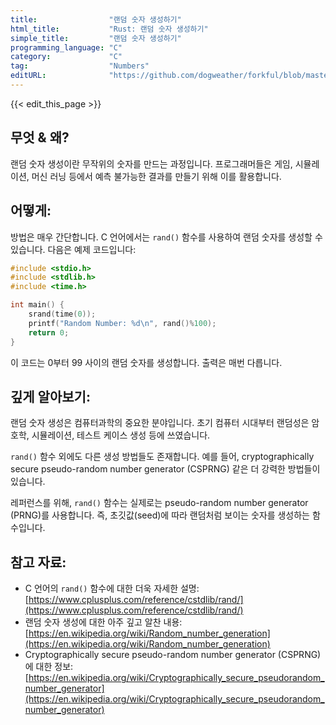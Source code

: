 ```yaml
---
title:                "랜덤 숫자 생성하기"
html_title:           "Rust: 랜덤 숫자 생성하기"
simple_title:         "랜덤 숫자 생성하기"
programming_language: "C"
category:             "C"
tag:                  "Numbers"
editURL:              "https://github.com/dogweather/forkful/blob/master/content/ko/c/generating-random-numbers.md"
---
```


{{< edit_this_page >}}

## 무엇 & 왜?

랜덤 숫자 생성이란 무작위의 숫자를 만드는 과정입니다. 프로그래머들은 게임, 시뮬레이션, 머신 러닝 등에서 예측 불가능한 결과를 만들기 위해 이를 활용합니다.

## 어떻게:

방법은 매우 간단합니다. C 언어에서는 `rand()` 함수를 사용하여 랜덤 숫자를 생성할 수 있습니다. 다음은 예제 코드입니다:

```C
#include <stdio.h>
#include <stdlib.h>
#include <time.h>

int main() {
    srand(time(0)); 
    printf("Random Number: %d\n", rand()%100); 
    return 0;
}
```

이 코드는 0부터 99 사이의 랜덤 숫자를 생성합니다. 출력은 매번 다릅니다.

## 깊게 알아보기:

랜덤 숫자 생성은 컴퓨터과학의 중요한 분야입니다. 초기 컴퓨터 시대부터 랜덤성은 암호학, 시뮬레이션, 테스트 케이스 생성 등에 쓰였습니다.

`rand()` 함수 외에도 다른 생성 방법들도 존재합니다. 예를 들어, cryptographically secure pseudo-random number generator (CSPRNG) 같은 더 강력한 방법들이 있습니다.

레퍼런스를 위해, `rand()` 함수는 실제로는 pseudo-random number generator (PRNG)를 사용합니다. 즉, 초깃값(seed)에 따라 랜덤처럼 보이는 숫자를 생성하는 함수입니다.

## 참고 자료:

- C 언어의 `rand()` 함수에 대한 더욱 자세한 설명: [https://www.cplusplus.com/reference/cstdlib/rand/](https://www.cplusplus.com/reference/cstdlib/rand/)
- 랜덤 숫자 생성에 대한 아주 깊고 알찬 내용: [https://en.wikipedia.org/wiki/Random_number_generation](https://en.wikipedia.org/wiki/Random_number_generation)
- Cryptographically secure pseudo-random number generator (CSPRNG)에 대한 정보: [https://en.wikipedia.org/wiki/Cryptographically_secure_pseudorandom_number_generator](https://en.wikipedia.org/wiki/Cryptographically_secure_pseudorandom_number_generator)
